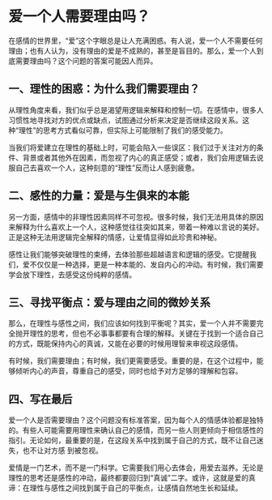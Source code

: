 # 爱一个人需要理由吗？

在感情的世界里，“爱”这个字眼总是让人充满困惑。有人说，爱一个人不需要任何理由；也有人认为，没有理由的爱是不成熟的，甚至是盲目的。那么，爱一个人到底需要理由吗？这个问题的答案可能因人而异。

## 一、理性的困惑：为什么我们需要理由？

从理性角度来看，我们似乎总是渴望用逻辑来解释和控制一切。在感情中，很多人习惯性地寻找对方的优点或缺点，试图通过分析来决定是否继续这段关系。这种“理性”的思考方式看似可靠，但实际上可能限制了我们的感受能力。

当我们将爱建立在理性的基础上时，可能会陷入一些误区：我们过于关注对方的条件、背景或者其他外在因素，而忽视了内心的真正感受；或者，我们会用逻辑去说服自己去喜欢一个人，这种刻意的“理性”反而让人感到疲惫。

## 二、感性的力量：爱是与生俱来的本能

另一方面，感情中的非理性因素同样不可忽视。很多时候，我们无法用具体的原因来解释为什么喜欢上一个人，这种感觉往往突如其来，带着一种难以言说的美好。正是这种无法用逻辑完全解释的情感，让爱情显得如此珍贵和神秘。

感性让我们能够突破理性的束缚，去体验那些超越语言和逻辑的感受。它提醒我们，爱不仅仅是一种选择，更是一种本能的、发自内心的冲动。有时候，我们需要学会放下理性，去感受这份纯粹的感情。

## 三、寻找平衡点：爱与理由之间的微妙关系

那么，在理性与感性之间，我们应该如何找到平衡呢？其实，爱一个人并不需要完全抛开理性的思考，但也不必事事都要有合理的解释。关键在于找到一个适合自己的方式，既能保持内心的真诚，又能在必要的时候用理智来审视这段感情。

有时候，我们需要理由；有时候，我们更需要感受。重要的是，在这个过程中，能够倾听内心的声音，尊重自己的感受，同时也给予对方足够的理解和包容。

## 四、写在最后

爱一个人是否需要理由？这个问题没有标准答案，因为每个人的情感体验都是独特的。有些人可能需要用理性来确认自己的感情，而另一些人则更倾向于相信感性的指引。无论如何，最重要的是，在这段关系中找到属于自己的方式，既不让自己迷失，也不让对方感
到被忽视。

爱情是一门艺术，而不是一门科学。它需要我们用心去体会，用爱去滋养。无论是理性的思考还是感性的冲动，最终都要回归到“真诚”二字。或许，这就是爱的真谛：在理性与感性之间找到属于自己的平衡点，让感情自然地生长和延续。